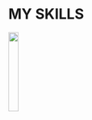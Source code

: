 # MY SKILLS
<img src="https://storage.tally.so/3a4c5a2e-a412-41b4-bad5-61899c529461/4515839.png" width="20%">
